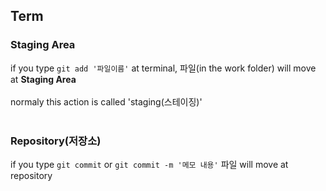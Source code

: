 <h2>Term</h2>
<h3>Staging Area</h3>

if you type `git add '파일이름'` at terminal, 파일(in the work folder) will move at **Staging Area**<br><br>
normaly this action is called 'staging(스테이징)'
<br><br>
<h3>Repository(저장소)</h3>

if you type `git commit` or `git commit -m '메모 내용'` 파일 will move at repository
<br><br>
<h3></h3>